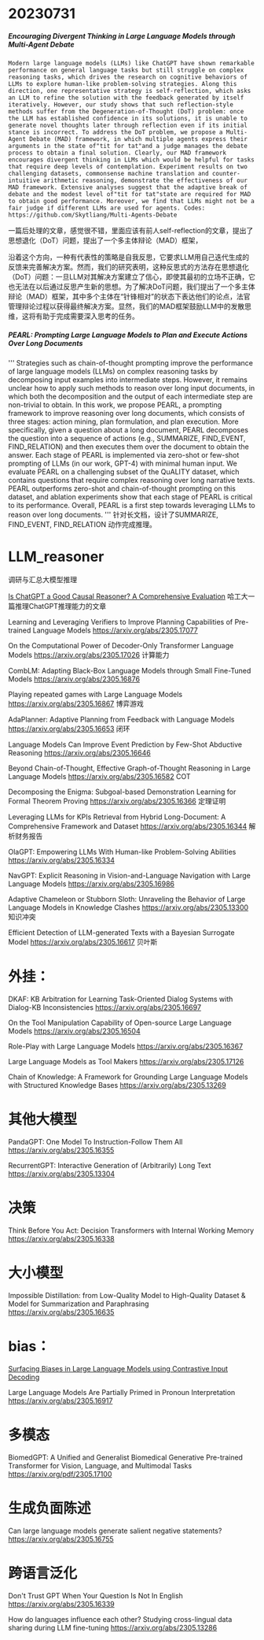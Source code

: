 # 20230731

##### Encouraging Divergent Thinking in Large Language Models through Multi-Agent Debate
```
Modern large language models (LLMs) like ChatGPT have shown remarkable performance on general language tasks but still struggle on complex reasoning tasks, which drives the research on cognitive behaviors of LLMs to explore human-like problem-solving strategies. Along this direction, one representative strategy is self-reflection, which asks an LLM to refine the solution with the feedback generated by itself iteratively. However, our study shows that such reflection-style methods suffer from the Degeneration-of-Thought (DoT) problem: once the LLM has established confidence in its solutions, it is unable to generate novel thoughts later through reflection even if its initial stance is incorrect. To address the DoT problem, we propose a Multi-Agent Debate (MAD) framework, in which multiple agents express their arguments in the state of"tit for tat"and a judge manages the debate process to obtain a final solution. Clearly, our MAD framework encourages divergent thinking in LLMs which would be helpful for tasks that require deep levels of contemplation. Experiment results on two challenging datasets, commonsense machine translation and counter-intuitive arithmetic reasoning, demonstrate the effectiveness of our MAD framework. Extensive analyses suggest that the adaptive break of debate and the modest level of"tit for tat"state are required for MAD to obtain good performance. Moreover, we find that LLMs might not be a fair judge if different LLMs are used for agents. Codes: https://github.com/Skytliang/Multi-Agents-Debate
```
一篇后处理的文章，感觉很不错，里面应该有前人self-reflection的文章，提出了思想退化（DoT）问题，提出了一个多主体辩论（MAD）框架，

沿着这个方向，一种有代表性的策略是自我反思，它要求LLM用自己迭代生成的反馈来完善解决方案。然而，我们的研究表明，这种反思式的方法存在思想退化（DoT）问题：一旦LLM对其解决方案建立了信心，即使其最初的立场不正确，它也无法在以后通过反思产生新的思想。为了解决DoT问题，我们提出了一个多主体辩论（MAD）框架，其中多个主体在“针锋相对”的状态下表达他们的论点，法官管理辩论过程以获得最终解决方案。显然，我们的MAD框架鼓励LLM中的发散思维，这将有助于完成需要深入思考的任务。



##### PEARL: Prompting Large Language Models to Plan and Execute Actions Over Long Documents
'''
Strategies such as chain-of-thought prompting improve the performance of large language models (LLMs) on complex reasoning tasks by decomposing input examples into intermediate steps. However, it remains unclear how to apply such methods to reason over long input documents, in which both the decomposition and the output of each intermediate step are non-trivial to obtain. In this work, we propose PEARL, a prompting framework to improve reasoning over long documents, which consists of three stages: action mining, plan formulation, and plan execution. More specifically, given a question about a long document, PEARL decomposes the question into a sequence of actions (e.g., SUMMARIZE, FIND_EVENT, FIND_RELATION) and then executes them over the document to obtain the answer. Each stage of PEARL is implemented via zero-shot or few-shot prompting of LLMs (in our work, GPT-4) with minimal human input. We evaluate PEARL on a challenging subset of the QuALITY dataset, which contains questions that require complex reasoning over long narrative texts. PEARL outperforms zero-shot and chain-of-thought prompting on this dataset, and ablation experiments show that each stage of PEARL is critical to its performance. Overall, PEARL is a first step towards leveraging LLMs to reason over long documents.
'''
针对长文档，设计了SUMMARIZE, FIND_EVENT, FIND_RELATION 动作完成推理。





# LLM_reasoner
调研与汇总大模型推理


[Is ChatGPT a Good Causal Reasoner? A Comprehensive Evaluation](https://arxiv.org/abs/2305.07375)
哈工大一篇推理ChatGPT推理能力的文章

Learning and Leveraging Verifiers to Improve Planning Capabilities of Pre-trained Language Models https://arxiv.org/abs/2305.17077

On the Computational Power of Decoder-Only Transformer Language Models https://arxiv.org/abs/2305.17026 计算能力

CombLM: Adapting Black-Box Language Models through Small Fine-Tuned Models https://arxiv.org/abs/2305.16876

Playing repeated games with Large Language Models https://arxiv.org/abs/2305.16867 博弈游戏

AdaPlanner: Adaptive Planning from Feedback with Language Models https://arxiv.org/abs/2305.16653 闭环

Language Models Can Improve Event Prediction by Few-Shot Abductive Reasoning https://arxiv.org/abs/2305.16646

Beyond Chain-of-Thought, Effective Graph-of-Thought Reasoning in Large Language Models https://arxiv.org/abs/2305.16582 COT

Decomposing the Enigma: Subgoal-based Demonstration Learning for Formal Theorem Proving https://arxiv.org/abs/2305.16366 定理证明

Leveraging LLMs for KPIs Retrieval from Hybrid Long-Document: A Comprehensive Framework and Dataset https://arxiv.org/abs/2305.16344 解析财务报告

OlaGPT: Empowering LLMs With Human-like Problem-Solving Abilities https://arxiv.org/abs/2305.16334

NavGPT: Explicit Reasoning in Vision-and-Language Navigation with Large Language Models https://arxiv.org/abs/2305.16986

Adaptive Chameleon or Stubborn Sloth: Unraveling the Behavior of Large Language Models in Knowledge Clashes https://arxiv.org/abs/2305.13300 知识冲突

Efficient Detection of LLM-generated Texts with a Bayesian Surrogate Model https://arxiv.org/abs/2305.16617 贝叶斯

# 外挂：
DKAF: KB Arbitration for Learning Task-Oriented Dialog Systems with Dialog-KB Inconsistencies https://arxiv.org/abs/2305.16697

On the Tool Manipulation Capability of Open-source Large Language Models https://arxiv.org/abs/2305.16504

Role-Play with Large Language Models https://arxiv.org/abs/2305.16367

Large Language Models as Tool Makers https://arxiv.org/abs/2305.17126

Chain of Knowledge: A Framework for Grounding Large Language Models with Structured Knowledge Bases https://arxiv.org/abs/2305.13269

# 其他大模型

PandaGPT: One Model To Instruction-Follow Them All https://arxiv.org/abs/2305.16355

RecurrentGPT: Interactive Generation of (Arbitrarily) Long Text https://arxiv.org/abs/2305.13304

# 决策
Think Before You Act: Decision Transformers with Internal Working Memory https://arxiv.org/abs/2305.16338

# 大小模型
Impossible Distillation: from Low-Quality Model to High-Quality Dataset & Model for Summarization and Paraphrasing https://arxiv.org/abs/2305.16635

# bias：
[Surfacing Biases in Large Language Models using Contrastive Input Decoding](https://arxiv.org/abs/2305.07378)

Large Language Models Are Partially Primed in Pronoun Interpretation https://arxiv.org/abs/2305.16917

# 多模态
BiomedGPT: A Unified and Generalist Biomedical Generative Pre-trained Transformer for Vision, Language, and Multimodal Tasks https://arxiv.org/pdf/2305.17100

# 生成负面陈述
Can large language models generate salient negative statements? https://arxiv.org/abs/2305.16755

# 跨语言泛化
Don't Trust GPT When Your Question Is Not In English https://arxiv.org/abs/2305.16339

How do languages influence each other? Studying cross-lingual data sharing during LLM fine-tuning https://arxiv.org/abs/2305.13286
